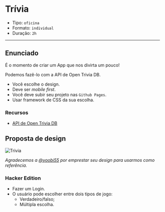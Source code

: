 # Trívia

- Tipo: `oficina`
- Formato: `individual`
- Duração: `2h`

***

## Enunciado

É o momento de criar um App que nos divirta um pouco!

Podemos fazê-lo com a API de Open Trivia DB.

- Você escolhe o design.
- Deve ser *mobile first*.
- Você deve subir seu projeto nas `Github Pages`.
- Usar framework de CSS da sua escolha.

### Recursos

- [API de Open Trivia DB](https://opentdb.com)

## Proposta de design

![Trivia](https://camo.githubusercontent.com/2cdbe969008f2bb38e4e648d331ddf57a2799482/68747470733a2f2f666972656261736573746f726167652e676f6f676c65617069732e636f6d2f76302f622f64617461746573742d63623862332e61707073706f742e636f6d2f6f2f696f6e69632d7472697669612d696d672532467472697669612e6a70673f616c743d6d6564696126746f6b656e3d36393234343336612d313630312d346537372d616639362d363766366631646133336437)

_Agradecemos a [@yoobi55](https://github.com/yoobi55) por emprestar seu design para usarmos como referência._

### Hacker Edition

- Fazer um Login.
- O usuário pode escolher entre dois tipos de jogo:
  * Verdadeiro/falso;
  * Múltipla escolha.
